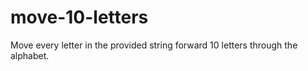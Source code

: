 # move-10-letters
Move every letter in the provided string forward 10 letters through the alphabet.
